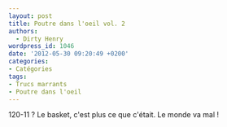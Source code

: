 ```yaml
---
layout: post
title: Poutre dans l'oeil vol. 2
authors:
  - Dirty Henry
wordpress_id: 1046
date: '2012-05-30 09:20:49 +0200'
categories:
- Catégories
tags:
- Trucs marrants
- Poutre dans l'oeil
---
```

120-11 ? Le basket, c'est plus ce que c'était. Le monde va mal !
